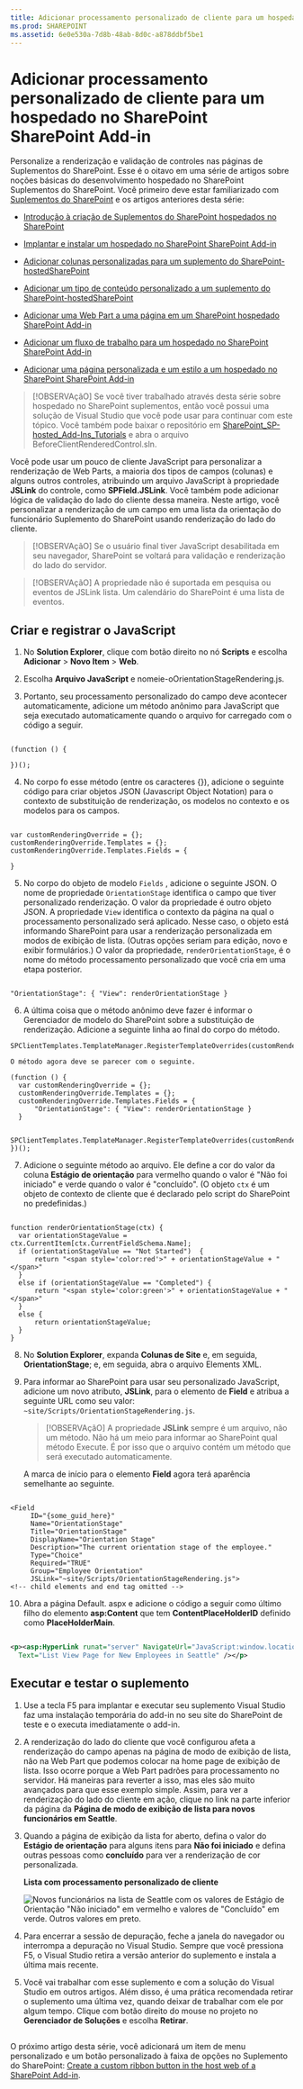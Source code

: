 ```yaml
---
title: Adicionar processamento personalizado de cliente para um hospedado no SharePoint SharePoint Add-in
ms.prod: SHAREPOINT
ms.assetid: 6e0e530a-7d8b-48ab-8d0c-a878ddbf5be1
---
```



# Adicionar processamento personalizado de cliente para um hospedado no SharePoint SharePoint Add-in
Personalize a renderização e validação de controles nas páginas de Suplementos do SharePoint.
Esse é o oitavo em uma série de artigos sobre noções básicas do desenvolvimento hospedado no SharePoint Suplementos do SharePoint. Você primeiro deve estar familiarizado com  [Suplementos do SharePoint](sharepoint-add-ins.md) e os artigos anteriores desta série:
  
    
    


-  [Introdução à criação de Suplementos do SharePoint hospedados no SharePoint](get-started-creating-sharepoint-hosted-sharepoint-add-ins.md)
    
  
-  [Implantar e instalar um hospedado no SharePoint SharePoint Add-in](deploy-and-install-a-sharepoint-hosted-sharepoint-add-in.md)
    
  
-  [Adicionar colunas personalizadas para um suplemento do SharePoint-hostedSharePoint](add-custom-columns-to-a-sharepoint-hostedsharepoint-add-in.md)
    
  
-  [Adicionar um tipo de conteúdo personalizado a um suplemento do SharePoint-hostedSharePoint](add-a-custom-content-type-to-a-sharepoint-hostedsharepoint-add-in.md)
    
  
-  [Adicionar uma Web Part a uma página em um SharePoint hospedado SharePoint Add-in](add-a-web-part-to-a-page-in-a-sharepoint-hosted-sharepoint-add-in.md)
    
  
-  [Adicionar um fluxo de trabalho para um hospedado no SharePoint SharePoint Add-in](add-a-workflow-to-a-sharepoint-hosted-sharepoint-add-in.md)
    
  
-  [Adicionar uma página personalizada e um estilo a um hospedado no SharePoint SharePoint Add-in](add-a-custom-page-and-style-to-a-sharepoint-hosted-sharepoint-add-in.md)
    
  

> [!OBSERVAçãO]
> Se você tiver trabalhado através desta série sobre hospedado no SharePoint suplementos, então você possui uma solução de Visual Studio que você pode usar para continuar com este tópico. Você também pode baixar o repositório em  [SharePoint_SP-hosted_Add-Ins_Tutorials](https://github.com/OfficeDev/SharePoint_SP-hosted_Add-Ins_Tutorials) e abra o arquivo BeforeClientRenderedControl.sln.
  
    
    

Você pode usar um pouco de cliente JavaScript para personalizar a renderização de Web Parts, a maioria dos tipos de campos (colunas) e alguns outros controles, atribuindo um arquivo JavaScript à propriedade **JSLink** do controle, como **SPField.JSLink**. Você também pode adicionar lógica de validação do lado do cliente dessa maneira. Neste artigo, você personalizar a renderização de um campo em uma lista da orientação do funcionário Suplemento do SharePoint usando renderização do lado do cliente.
> [!OBSERVAçãO]
> Se o usuário final tiver JavaScript desabilitada em seu navegador, SharePoint se voltará para validação e renderização do lado do servidor.
  
    
    


> [!OBSERVAçãO]
> A propriedade não é suportada em pesquisa ou eventos de JSLink lista. Um calendário do SharePoint é uma lista de eventos.
  
    
    


## Criar e registrar o JavaScript


  
    
    

1. No **Solution Explorer**, clique com botão direito no nó **Scripts** e escolha **Adicionar** > **Novo Item** > **Web**.
    
  
2. Escolha **Arquivo JavaScript** e nomeie-oOrientationStageRendering.js.
    
  
3. Portanto, seu processamento personalizado do campo deve acontecer automaticamente, adicione um método anônimo para JavaScript que seja executado automaticamente quando o arquivo for carregado com o código a seguir.
    
  ```
  
(function () {

})();
  ```

4. No corpo fo esse método (entre os caracteres {}), adicione o seguinte código para criar objetos JSON (Javascript Object Notation) para o contexto de substituição de renderização, os modelos no contexto e os modelos para os campos.
    
  ```
  
var customRenderingOverride = {};
customRenderingOverride.Templates = {};
customRenderingOverride.Templates.Fields = {

}
  ```

5. No corpo do objeto de modelo  `Fields` , adicione o seguinte JSON. O nome de propriedade `OrientationStage` identifica o campo que tiver personalizado renderização. O valor da propriedade é outro objeto JSON. A propriedade `View` identifica o contexto da página na qual o processamento personalizado será aplicado. Nesse caso, o objeto está informando SharePoint para usar a renderização personalizada em modos de exibição de lista. (Outras opções seriam para edição, novo e exibir formulários.) O valor da propriedade, `renderOrientationStage`, é o nome do método processamento personalizado que você cria em uma etapa posterior.
    
  ```
  
"OrientationStage": { "View": renderOrientationStage }
  ```

6. A última coisa que o método anônimo deve fazer é informar o Gerenciador de modelo do SharePoint sobre a substituição de renderização. Adicione a seguinte linha ao final do corpo do método.
    
  ```
  SPClientTemplates.TemplateManager.RegisterTemplateOverrides(customRenderingOverride);
  ```


    O método agora deve se parecer com o seguinte.
    


  ```
  (function () {
    var customRenderingOverride = {};
    customRenderingOverride.Templates = {};
    customRenderingOverride.Templates.Fields = {
        "OrientationStage": { "View": renderOrientationStage }
    }

    SPClientTemplates.TemplateManager.RegisterTemplateOverrides(customRenderingOverride);
})();
  ```

7. Adicione o seguinte método ao arquivo. Ele define a cor do valor da coluna **Estágio de orientação** para vermelho quando o valor é "Não foi iniciado" e verde quando o valor é "concluído". (O objeto `ctx` é um objeto de contexto de cliente que é declarado pelo script do SharePoint no predefinidas.)
    
  ```
  
function renderOrientationStage(ctx) {
    var orientationStageValue = ctx.CurrentItem[ctx.CurrentFieldSchema.Name];
    if (orientationStageValue == "Not Started")  {
        return "<span style='color:red'>" + orientationStageValue + "</span>"
    }
    else if (orientationStageValue == "Completed") {
        return "<span style='color:green'>" + orientationStageValue + "</span>"
    }
    else {
        return orientationStageValue;
    }
}
  ```

8. No **Solution Explorer**, expanda **Colunas de Site** e, em seguida, **OrientationStage**; e, em seguida, abra o arquivo Elements XML.
    
  
9. Para informar ao SharePoint para usar seu personalizado JavaScript, adicione um novo atributo, **JSLink**, para o elemento de **Field** e atribua a seguinte URL como seu valor: `~site/Scripts/OrientationStageRendering.js`.
    
    > [!OBSERVAçãO]
      > A propriedade **JSLink** sempre é um arquivo, não um método. Não há um meio para informar ao SharePoint qual método Execute. É por isso que o arquivo contém um método que será executado automaticamente.

    A marca de início para o elemento **Field** agora terá aparência semelhante ao seguinte.
    


  ```
  
<Field
       ID="{some_guid_here}"
       Name="OrientationStage"
       Title="OrientationStage"
       DisplayName="Orientation Stage"
       Description="The current orientation stage of the employee."
       Type="Choice"
       Required="TRUE"
       Group="Employee Orientation" 
       JSLink="~site/Scripts/OrientationStageRendering.js">
<!-- child elements and end tag omitted -->
  ```

10. Abra a página Default. aspx e adicione o código a seguir como último filho do elemento **asp:Content** que tem **ContentPlaceHolderID** definido como **PlaceHolderMain**.
    
  ```XML
  
<p><asp:HyperLink runat="server" NavigateUrl="JavaScript:window.location = _spPageContextInfo.webAbsoluteUrl + '/Lists/NewEmployeesInSeattle/AllItems.aspx';"
    Text="List View Page for New Employees in Seattle" /></p>

  ```


## Executar e testar o suplemento


  
    
    

1. Use a tecla F5 para implantar e executar seu suplemento Visual Studio faz uma instalação temporária do add-in no seu site do SharePoint de teste e o executa imediatamente o add-in.
    
  
2. A renderização do lado do cliente que você configurou afeta a renderização do campo apenas na página de modo de exibição de lista, não na Web Part que podemos colocar na home page de exibição de lista. Isso ocorre porque a Web Part padrões para processamento no servidor. Há maneiras para reverter a isso, mas eles são muito avançados para que esse exemplo simple. Assim, para ver a renderização do lado do cliente em ação, clique no link na parte inferior da página da **Página de modo de exibição de lista para novos funcionários em Seattle**.
    
  
3. Quando a página de exibição da lista for aberto, defina o valor do **Estágio de orientação** para alguns itens para **Não foi iniciado** e defina outras pessoas como **concluído** para ver a renderização de cor personalizada.
    
   **Lista com processamento personalizado de cliente**

  

     ![Novos funcionários na lista de Seattle com os valores de Estágio de Orientação "Não iniciado" em vermelho e valores de "Concluído" em verde. Outros valores em preto.](images/dc8e2b7d-1747-4b65-aab4-6fc93c6867d4.PNG)
  

  

  
4. Para encerrar a sessão de depuração, feche a janela do navegador ou interrompa a depuração no Visual Studio. Sempre que você pressiona F5, o Visual Studio retira a versão anterior do suplemento e instala a última mais recente.
    
  
5. Você vai trabalhar com esse suplemento e com a solução do Visual Studio em outros artigos. Além disso, é uma prática recomendada retirar o suplemento uma última vez, quando deixar de trabalhar com ele por algum tempo. Clique com botão direito do mouse no projeto no **Gerenciador de Soluções** e escolha **Retirar**.
    
  

## 
<a name="Nextsteps"> </a>

O próximo artigo desta série, você adicionará um item de menu personalizado e um botão personalizado à faixa de opções no Suplemento do SharePoint:  [Create a custom ribbon button in the host web of a SharePoint Add-in](create-a-custom-ribbon-button-in-the-host-web-of-a-sharepoint-add-in.md).
  
    
    

